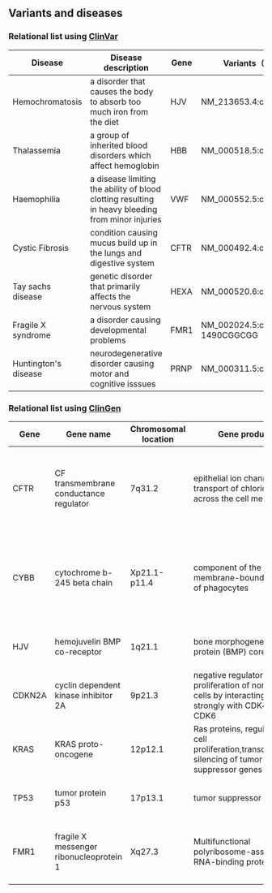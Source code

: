 ## Variants and diseases

### Relational list using [ClinVar](https://www.ncbi.nlm.nih.gov/clinvar/)

|Disease|Disease description|Gene|Variants（HGVS)|
|-------|-------------------|----|--------|
|Hemochromatosis|a disorder that causes the body to absorb too much iron from the diet|HJV|NM_213653.4:c.187C>T|
|Thalassemia|	a group of inherited blood disorders which affect hemoglobin	|	HBB	|	NM_000518.5:c.114_120del	|
|Haemophilia| a disease limiting the ability of blood clotting resulting in heavy bleeding from minor injuries		|	VWF	|	NM_000552.5:c.4892G>A |
|Cystic Fibrosis|	condition causing mucus build up in the lungs and digestive system	|	CFTR	|	NM_000492.4:c.3623del	|
|Tay sachs disease|	genetic disorder that primarily affects the nervous system	| HEXA	|	NM_000520.6:c.1385A>T |
|Fragile X syndrome| a disorder causing developmental problems|	FMR1	|	NM_002024.5:c.1487-1490CGGCGG |
|Huntington's disease|	neurodegenerative disorder causing motor and cognitive isssues	|	PRNP	|	NM_000311.5:c.593T>C|


### Relational list using [ClinGen](https://clinicalgenome.org/)

|Gene|Gene name|Chromosomal location|Gene product|Disease|Disease description|
|----|----------|--------------------|------------|-------|-------------------|
|CFTR|CF transmembrane conductance regulator|7q31.2|epithelial ion channel, transport of chloride ions across the cell membrane|Cystic fibrosis|a genetic disorder characterized by the production of sweat with a high salt content and mucus secretions with an abnormal viscosity|		 |
|CYBB|cytochrome b-245 beta chain|Xp21.1-p11.4|component of the membrane-bound oxidase of phagocytes|	chronic granulomatous disease|primary immunodeficiency disorder that affects the immune system's ability to fight certain bacterial and fungal infections	|
|HJV|	hemojuvelin BMP co-receptor|1q21.1|bone morphogenetic protein (BMP) coreceptor|	hemochromatosis type 2A	|causes the body to absorb too much iron from the diet |
|CDKN2A|cyclin dependent kinase inhibitor 2A	|	9p21.3	|	negative regulator of the proliferation of normal cells by interacting strongly with CDK4 and CDK6	|	melanoma	|	skin cancer |
|KRAS|KRAS proto-oncogene	|	12p12.1	|	Ras proteins, regulation of cell proliferation,transcriptional silencing of tumor suppressor genes|	cancers	|	cancer|
|TP53| tumor protein p53	|	17p13.1	| tumor suppressor|	Li Fraumeni syndrome	|	predisposition to tumors, high risk of developing cancer |
|FMR1|fragile X messenger ribonucleoprotein 1	|	Xq27.3|	Multifunctional polyribosome-associated RNA-binding protein	|Fragile X syndrome|a genetic disorder characterized by mild-to-moderate intellectual disability|
